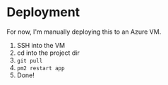 # Deployment

For now, I'm manually deploying this to an Azure VM.

1. SSH into the VM
2. cd into the project dir
3. `git pull`
4. `pm2 restart app`
5. Done!
